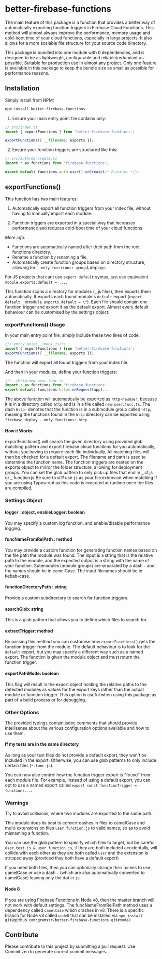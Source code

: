 # better-firebase-functions

The main feature of this package is a function that provides a better way of automatically exporting function triggers
in Firebase Cloud Functions. This method will almost always improve the performance, memory usage and cold-boot time of
your cloud functions, especially in large projects. It also allows for a more scalable file structure for your source
code directory.

This package is bundled into one module with 0 dependencies, and is designed to be as lightweight, configurable and
reliable/redundant as possible. Suitable for production use in almost any project. Only one feature is available in this
package to keep the bundle size as small as possible for performance reasons.

## Installation

Simply install from NPM:

```sh
npm install better-firebase-functions
```

1. Ensure your main entry point file contains only:

```typescript
// src/index.ts
import { exportFunctions } from 'better-firebase-functions';

exportFunctions({ __filename, exports });
```

2. Ensure your function triggers are structured like this:

```typescript
// src/auth/on-create.ts
import * as functions from 'firebase-functions';

export default functions.auth.user().onCreate(/* Function */);
```

## exportFunctions()

This function has two main features:

1. Automatically export all function triggers from your index file, without having to manually import each module.

2. Function triggers are exported in a special way that increases performance and reduces cold-boot time of your cloud
   functions.

_More info:_

- Functions are automatically named after their path from the root functions directory.
- Rename a function by renaming a file.
- Automatically create function groups based on directory structure, allowing for `--only functions: groupA` deploys.

For JS projects that cant use `export default` syntax, just use equivalent `module.exports.default = ...`.

This function scans a directory for modules (_.js files), then exports them automatically. It exports each found
module's `default` export (`export default _`or`module.exports.default = \*`). Each file should contain one function
trigger and export it as the default export. Almost every default behaviour can be customised by the settings object.

### exportFunctions() Usage

In your main entry point file, simply include these two lines of code:

```typescript
/// entry point, index.js/ts
import { exportFunctions } from 'better-firebase-functions';
exportFunctions({ __filename, exports });
```

The function will export all found triggers from your index file.

And then in your modules, define your function triggers:

```ts
/// ./http/new-user.func.ts
import * as functions from 'firebase-functions'
export default functions.https.onRequest(app)...
```

The above function will automatically be exported as `http-newUser`, because it is in a directory called `http` and is
in a file called `new-user.func.ts`. The dash `http-` denotes that the function is in a submodule group called `http`,
meaning the functions found in the `http` directory can be exported using `firebase deploy --only functions: http`.

#### How it Works

exportFunctions() will search the given directory using provided glob matching pattern and export firebase cloud
functions for you automatically, without you having to require each file individually. All matching files will then be
checked for a default export. The filename and path is used to determine the function name. The function triggers are
nested on the exports object to mirror the folder structure, allowing for deployment groups. You can set the glob
pattern to only pick up files that end in _.cf.js or _.function.js Be sure to _still_ use `js` as your file extension
when matching if you are using Typescript as this code is executed at runtime once the files are compiled.

### Settings Object

#### logger : object, enableLogger: boolean

You may specify a custom log function, and enable/disable performance logging.

#### funcNameFromRelPath : method

You may provide a custom function for generating function names based on the file path the module was found. The input
is a string that is the relative path to the module, and the expected output is a string with the name of your function.
Submodules (module groups) are separated by a dash `-` and the names should be in camelCase. The input filenames should
be in kebab-case.

#### functionDirectoryPath : string

Provide a custom subdirectory to search for function triggers.

#### searchGlob: string

This is a glob pattern that allows you to define which files to search for.

#### extractTrigger: method

By passing this method you can customise how `exportFunctions()` gets the function trigger from the module. The default
behaviour is to look for the `default` export, but you may specify a different way such as a named export. The function
is given the module object and must return the function trigger.

#### exportPathMode: boolean

This flag will result in the export object holding the relative paths to the detected modules as values for the export
keys rather than the actual module or function trigger. This option is useful when using this package as part of a build
process or for debugging.

### Other Options

The provided typings contain jsdoc comments that should provide intellisense about the various configuration options
available and how to use them.

#### If my tests are in the same directory

As long as your test files do not provide a default export, they won't be included in the export. Otherwise, you can use
glob patterns to only include certain files (`*.func.js`).

You can now also control how the function trigger export is "found" from each module file. For example, instead of using
a default export, you can opt to use a named export called `export const functionTrigger = functions...`.

### Warnings

Try to avoid collisions, where two modules are exported to the same path.

This module does its best to convert dashes in files to camelCase and multi-extensions on files `user.function.js` to
valid names, so as to avoid misnaming a function.

You can use the glob pattern to specify which files to target, but be careful: `user.test.js & user.function.js`, if
they are both included accidentally, will collide with each other as they are both called `user` and the extension is
stripped away (provided they both have a default export)

If you need both files, then you can optionally change their names to use camelCase or use a dash `-` (which are also
automatically converted to camelCase) leaving only the dot in .js.

#### Node 8

If you are using Firebase Functions in Node v8, then the master branch will not work with default settings. The
funcNameFromRelPath method uses a dependency called `camelCase` which crashes in v8. There is a specific branch for Node
v8 called `node8` that can be installed via `npm install git@github.com:gramstr/better-firebase-functions.git#node8`

## Contribute

Please contribute to this project by submitting a pull request. Use Commitizen to generate correct commit messages.
